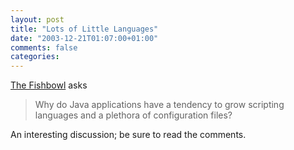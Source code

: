 ```yaml
---
layout: post
title: "Lots of Little Languages"
date: "2003-12-21T01:07:00+01:00"
comments: false
categories: 
---
```


<p><a href="http://fishbowl.pastiche.org/">The Fishbowl</a> asks</p>

<blockquote>Why do Java applications have a tendency to grow scripting languages and a plethora of configuration files?
</blockquote>

<p>An interesting discussion; be sure to read the comments.</p>



